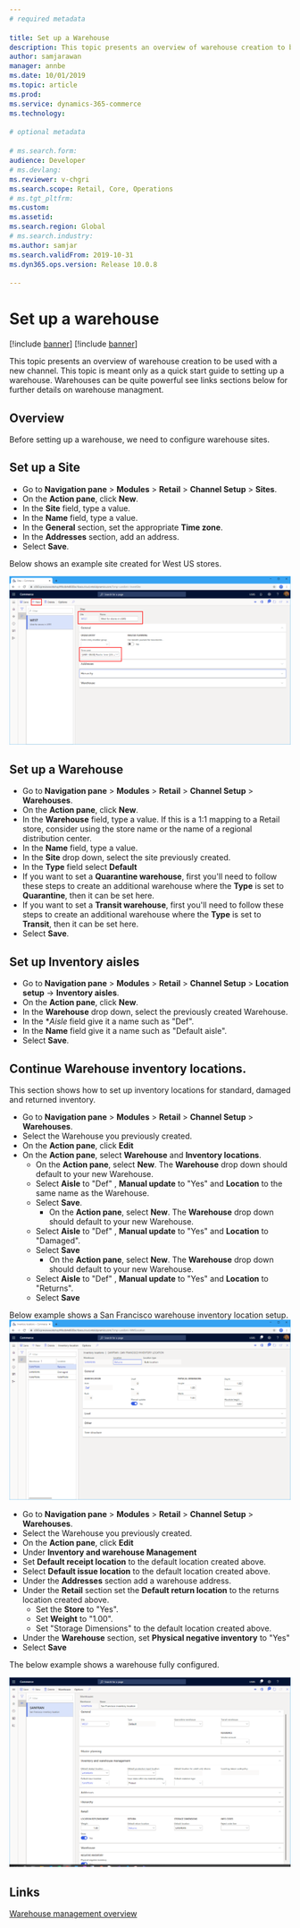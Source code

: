 ```yaml
---
# required metadata

title: Set up a Warehouse
description: This topic presents an overview of warehouse creation to be used with a new channel.
author: samjarawan
manager: annbe
ms.date: 10/01/2019
ms.topic: article
ms.prod: 
ms.service: dynamics-365-commerce
ms.technology: 

# optional metadata

# ms.search.form: 
audience: Developer
# ms.devlang: 
ms.reviewer: v-chgri
ms.search.scope: Retail, Core, Operations
# ms.tgt_pltfrm: 
ms.custom: 
ms.assetid: 
ms.search.region: Global
# ms.search.industry: 
ms.author: samjar
ms.search.validFrom: 2019-10-31
ms.dyn365.ops.version: Release 10.0.8

---
```

# Set up a warehouse

[!include [banner](../includes/preview-banner.md)]
[!include [banner](../includes/banner.md)]

This topic presents an overview of warehouse creation to be used with a new channel.  This topic is meant only as a quick start guide to setting up a warehouse.  Warehouses can be quite powerful see links sections below for further details on warehouse managment.

## Overview
Before setting up a warehouse, we need to configure warehouse sites.

## Set up a Site
* Go to **Navigation pane** > **Modules** > **Retail** > **Channel Setup** > **Sites**.
* On the **Action pane**, click **New**.
* In the **Site** field, type a value.
* In the **Name** field, type a value.
* In the **General** section, set the appropriate **Time zone**.
* In the **Addresses** section, add an address.
* Select **Save**.

Below shows an example site created for West US stores.

![Example site](media\warehouse-site.png)

## Set up a Warehouse
* Go to **Navigation pane** > **Modules** > **Retail** > **Channel Setup** > **Warehouses**.
* On the **Action pane**, click **New**.
* In the **Warehouse** field, type a value.  If this is a 1:1 mapping to a Retail store, consider using the store name or the name of a regional distribution center.
* In the **Name** field, type a value.
* In the **Site** drop down, select the site previously created.
* In the **Type** field select **Default**
* If you want to set a **Quarantine warehouse**, first you'll need to follow these steps to create an additional warehouse where the **Type** is set to **Quarantine**, then it can be set here.
* If you want to set a **Transit warehouse**, first you'll need to follow these steps to create an additional warehouse where the **Type** is set to **Transit**, then it can be set here.
* Select **Save**.

## Set up Inventory aisles
* Go to **Navigation pane** > **Modules** > **Retail** > **Channel Setup** > **Location setup** -> **Inventory aisles**.
* On the **Action pane**, click **New**.
* In the **Warehouse** drop down, select the previously created Warehouse.
* In the **Aisle* field give it a name such as "Def".
* In the **Name** field give it a name such as "Default aisle".
* Select **Save**.

## Continue Warehouse inventory locations.
This section shows how to set up inventory locations for standard, damaged and returned inventory.
* Go to **Navigation pane** > **Modules** > **Retail** > **Channel Setup** > **Warehouses**.
* Select the Warehouse you previously created.
* On the **Action pane**, click **Edit**
* On the **Action pane**, select **Warehouse** and **Inventory locations**.
  * On the **Action pane**, select **New**.  The **Warehouse** drop down should default to your new Warehouse.
  * Select **Aisle** to "Def" , **Manual update** to "Yes" and **Location** to the same name as the Warehouse.
  * Select **Save**.
	* On the **Action pane**, select **New**.  The **Warehouse** drop down should default to your new Warehouse.
  * Select **Aisle** to "Def" , **Manual update** to "Yes" and **Location** to "Damaged".
  * Select **Save**
	* On the **Action pane**, select **New**.  The **Warehouse** drop down should default to your new Warehouse.
  * Select **Aisle** to "Def" , **Manual update** to "Yes" and **Location** to "Returns".
  * Select **Save**
    
Below example shows a San Francisco warehouse inventory location setup.
![Example inventory location setup](media/warehouse-inventory-locations.png)
    
* Go to **Navigation pane** > **Modules** > **Retail** > **Channel Setup** > **Warehouses**.
* Select the Warehouse you previously created.
* On the **Action pane**, click **Edit** 
* Under **Inventory and warehouse Management**
* Set **Default receipt location** to the default location created above.
* Select **Default issue location** to the default location created above.
* Under the **Addresses** section add a warehouse address.
* Under the **Retail** section set the **Default return location** to the returns location created above.
  * Set the **Store** to "Yes".
  * Set **Weight** to "1.00". 
  * Set "Storage Dimensions" to the default location created above.
* Under the **Warehouse** section, set **Physical negative inventory** to "Yes"
* Select **Save**

The below example shows a warehouse fully configured.

![Example warehouse](media/warehouse-sample.png)

## Links
[Warehouse management overview](https://docs.microsoft.com/en-us/dynamics365/supply-chain/warehousing/warehouse-management-overview)
